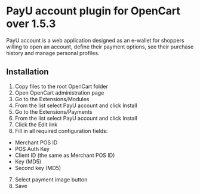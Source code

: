 # PayU account plugin for OpenCart over 1.5.3

PayU account is a web application designed as an e-wallet for shoppers willing to open an account, define their payment options, see their purchase history and manage personal profiles.

## Installation
1. Copy files to the root OpenCart folder
2. Open OpenCart administration page
3. Go to the Extensions/Modules
4. From the list select PayU account and click Install
3. Go to the Extensions/Payments
4. From the list select PayU account and click Install
5. Click the Edit link
6. Fill in all required configuration fields:
* Merchant POS ID
* POS Auth Key
* Client ID (the same as Merchant POS ID)
* Key (MD5)
* Second key (MD5)
7. Select payment image button
8. Save